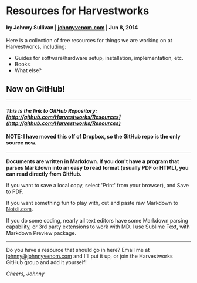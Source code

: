 Resources for Harvestworks
==========================

#### by Johnny Sullivan | [johnnyvenom.com](http://johnnyvenom.com "Johnny Venom Media") | Jun 8, 2014

Here is a collection of free resources for things we are working on at Harvestworks, including: 

- Guides for software/hardware setup, installation, implementation, etc.
- Books
- What else?

## **Now on GitHub!**

-------------

#### *This is the link to GitHub Repository: [http://github.com/Harvestworks/Resources](http://github.com/Harvestworks/Resources)*
#### **NOTE: I have moved this off of Dropbox, so the GitHub repo is the only source now.**

-----------

**Documents are written in Markdown. If you don't have a program that parses Markdown into an easy to read format (usually PDF or HTML), you can read directly from GitHub.**

If you want to save a local copy, select 'Print' from your browser), and Save to PDF.

If you want something fun to play with, cut and paste raw Markdown to [Noisli.com](http://noisli.com).

If you do some coding, nearly all text editors have some Markdown parsing capability, or 3rd party extensions to work with MD. I use Sublime Text, with Markdown Preview package. 

-----------

Do you have a resource that should go in here? Email me at [johnny@johnnyvenom.com](mailto:johnny@johnnyvenom.com) and I'll put it up, or join the Harvestworks GitHub group and add it yourself!  


*Cheers,*
*Johnny*



